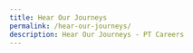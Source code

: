 ```yaml
---
title: Hear Our Journeys
permalink: /hear-our-journeys/
description: Hear Our Journeys - PT Careers
---
```

